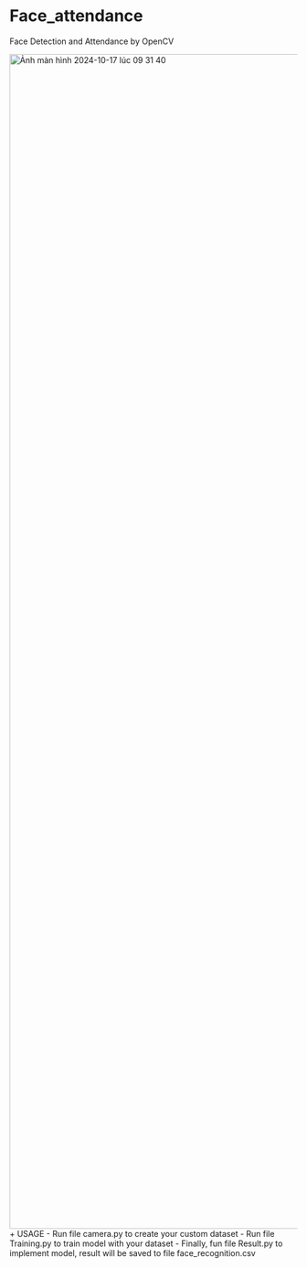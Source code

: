 # Face_attendance
Face Detection and Attendance by OpenCV

<img width="2056" alt="Ảnh màn hình 2024-10-17 lúc 09 31 40" src="https://github.com/user-attachments/assets/34ba002a-0c92-4c7d-ab3b-66e9545ba237">
+ USAGE
- Run file camera.py to create your custom dataset
- Run file Training.py to train model with your dataset
- Finally, fun file Result.py to implement model, result will be saved to file face_recognition.csv
